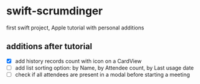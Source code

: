 # swift-scrumdinger
 first swift project, Apple tutorial with personal additions

## additions after tutorial

- [X] add history records count with icon on a CardView
- [ ] add list sorting option: by Name, by Attendee count, by Last usage date
- [ ] check if all attendees are present in a modal before starting a meeting
